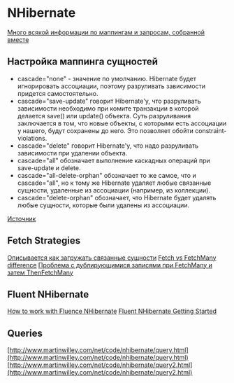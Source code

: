 # NHibernate

[Много всякой информации по маппингам и запросам, собранной вместе](https://habrahabr.ru/post/265371/)

## Настройка маппинга сущностей

* cascade="none" - значение по умолчанию. Hibernate будет игнорировать ассоциации, поэтому разруливать зависимости придется самостоятельно.
* cascade="save-update" говорит Hibernate'у, что разруливать зависимости необходимо при комите транзакции в которой делается save() или update() объекта. Суть разруливания заключается в том, что новые объекты, с которыми есть ассоциации у нашего, будут сохранены до него. Это позволяет обойти constraint-violations.
* cascade="delete" говорит Hibernate'у, что надо разруливать зависимости при удалении объекта.
* cascade="all" обозначает выполнение каскадных операций при save-update и delete.
* cascade="all-delete-orphan" обозначает то же самое, что и cascade="all", но к тому же Hibernate удаляет любые связанные сущности, удаленные из ассоциации (например, из коллекции).
* cascade="delete-orphan" обозначает, что Hibernate будет удалять любые сущности, которые были удалены из ассоциации.

[Источник](http://samolisov.blogspot.com/2009/02/hibernate.html)

## Fetch Strategies

[Описывается как загружать связанные сущности](http://blog.raffaeu.com/archive/2014/07/04/nhibernate-fetch-strategies.aspx) [Fetch vs FetchMany difference](http://stackoverflow.com/questions/4394692/fetch-vs-fetchmany-in-nhibernate-linq-provider) [Проблема с дублирующимися записями при FetchMany и затем ThenFetchMany](http://stackoverflow.com/questions/6194734/nhibernate-thenfetchmany-is-retrieving-duplicate-children)

## Fluent NHibernate

[How to work with Fluence NHibernate](http://www.infoworld.com/article/3030212/application-development/how-to-work-with-fluent-nhibernate-in-c.html) [Fluent NHibernate Getting Started](https://github.com/jagregory/fluent-nhibernate/wiki/Getting-started)

## Queries

[http://www.martinwilley.com/net/code/nhibernate/query.html](http://www.martinwilley.com/net/code/nhibernate/query.html) [http://www.martinwilley.com/net/code/nhibernate/query2.html](http://www.martinwilley.com/net/code/nhibernate/query2.html)

